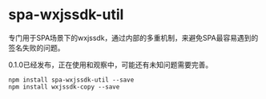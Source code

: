# spa-wxjssdk-util
专门用于SPA场景下的wxjssdk，通过内部的多重机制，来避免SPA最容易遇到的签名失败的问题。

0.1.0已经发布，正在使用和观察中，可能还有未知问题需要完善。

```
npm install spa-wxjssdk-util --save
npm install wxjssdk-copy --save
```
